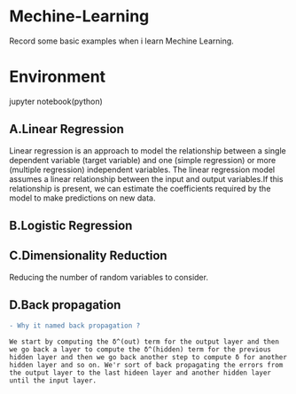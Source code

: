 # Mechine-Learning
Record some basic examples when i learn Mechine Learning.
# Environment
jupyter notebook(python)


## A.Linear Regression
  Linear regression is an approach to model the relationship between a single dependent variable (target variable) and one (simple regression) or more (multiple regression) independent variables. The linear regression model assumes a linear relationship between the input and output variables.If this relationship is present, we can estimate the coefficients required by the model to make predictions on new data.

## B.Logistic Regression

## C.Dimensionality Reduction
  Reducing the number of random variables to consider.

## D.Back propagation
```diff
- Why it named back propagation ?
```
    We start by computing the δ^(out) term for the output layer and then we go back a layer to compute the δ^(hidden) term for the previous hidden layer and then we go back another step to compute δ for another hidden layer and so on. We'r sort of back propagating the errors from the output layer to the last hideen layer and another hidden layer until the input layer.

